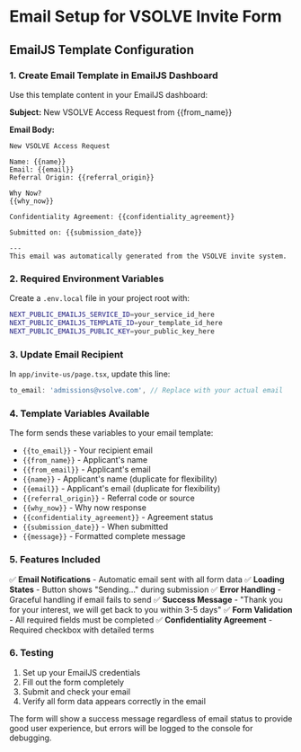 # Email Setup for VSOLVE Invite Form

## EmailJS Template Configuration

### 1. Create Email Template in EmailJS Dashboard

Use this template content in your EmailJS dashboard:

**Subject:** New VSOLVE Access Request from {{from_name}}

**Email Body:**
```
New VSOLVE Access Request

Name: {{name}}
Email: {{email}}
Referral Origin: {{referral_origin}}

Why Now?
{{why_now}}

Confidentiality Agreement: {{confidentiality_agreement}}

Submitted on: {{submission_date}}

---
This email was automatically generated from the VSOLVE invite system.
```

### 2. Required Environment Variables

Create a `.env.local` file in your project root with:

```bash
NEXT_PUBLIC_EMAILJS_SERVICE_ID=your_service_id_here
NEXT_PUBLIC_EMAILJS_TEMPLATE_ID=your_template_id_here
NEXT_PUBLIC_EMAILJS_PUBLIC_KEY=your_public_key_here
```

### 3. Update Email Recipient

In `app/invite-us/page.tsx`, update this line:
```javascript
to_email: 'admissions@vsolve.com', // Replace with your actual email
```

### 4. Template Variables Available

The form sends these variables to your email template:
- `{{to_email}}` - Your recipient email
- `{{from_name}}` - Applicant's name
- `{{from_email}}` - Applicant's email
- `{{name}}` - Applicant's name (duplicate for flexibility)
- `{{email}}` - Applicant's email (duplicate for flexibility)
- `{{referral_origin}}` - Referral code or source
- `{{why_now}}` - Why now response
- `{{confidentiality_agreement}}` - Agreement status
- `{{submission_date}}` - When submitted
- `{{message}}` - Formatted complete message

### 5. Features Included

✅ **Email Notifications** - Automatic email sent with all form data
✅ **Loading States** - Button shows "Sending..." during submission
✅ **Error Handling** - Graceful handling if email fails to send
✅ **Success Message** - "Thank you for your interest, we will get back to you within 3-5 days"
✅ **Form Validation** - All required fields must be completed
✅ **Confidentiality Agreement** - Required checkbox with detailed terms

### 6. Testing

1. Set up your EmailJS credentials
2. Fill out the form completely
3. Submit and check your email
4. Verify all form data appears correctly in the email

The form will show a success message regardless of email status to provide good user experience, but errors will be logged to the console for debugging. 